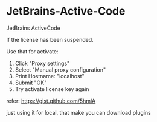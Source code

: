# JetBrains-Active-Code
JetBrains ActiveCode

If the license has been suspended.

Use that for activate:

1. Click "Proxy settings"
2. Select "Manual proxy configuration"
3. Print Hostname: "localhost"
4. Submit "OK"
5. Try activate license key again

refer: https://gist.github.com/5hmlA

just using it for local, that make you can download plugins
